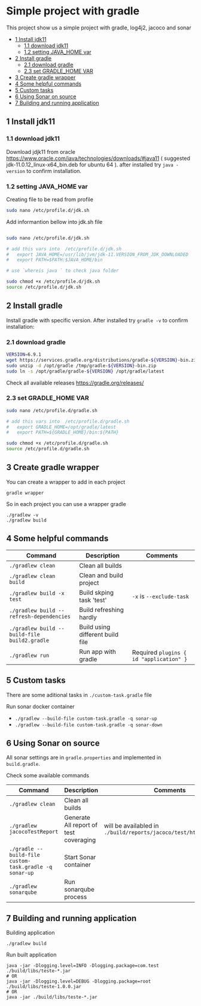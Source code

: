 # Simple project with gradle

This project show us a simple project with gradle, log4j2, jacoco and sonar  

  * [1 Install jdk11](#1-install-jdk11)
    + [1.1 download jdk11](#11-download-jdk11)
    + [1.2 setting JAVA_HOME var](#12-setting-java-home-var)
  * [2 Install gradle](#2-install-gradle)
    + [2.1 download gradle](#21-download-gradle)
    + [2.3 set GRADLE_HOME VAR](#23-set-gradle-home-var)
  * [3 Create gradle wrapper](#3-create-gradle-wrapper)
  * [4 Some helpful commands](#4-some-helpful-commands)
  * [5 Custom tasks](#5-custom-tasks)
  * [6 Using Sonar on source](#6-using-sonar-on-source)
  * [7 Building and running application](#7-building-and-running-application)

## 1 Install jdk11
### 1.1 download jdk11
Download jdjk11 from oracle https://www.oracle.com/java/technologies/downloads/#java11 ( suggested jdk-11.0.12_linux-x64_bin.deb for ubuntu 64 ). after installed try `java -version` to confirm installation.

### 1.2 setting JAVA_HOME var
Creating file to be read from profile
```bash
sudo nano /etc/profile.d/jdk.sh
```
Add informantion bellow into jdk.sh file
```bash

sudo nano /etc/profile.d/jdk.sh

# add this vars into  /etc/profile.d/jdk.sh
#   export JAVA_HOME=/usr/lib/jvm/jdk-11.VERSION_FROM_JDK_DOWNLOADED
#   export PATH=$PATH:$JAVA_HOME/bin

# use `whereis java ` to check java folder

sudo chmod +x /etc/profile.d/jdk.sh
source /etc/profile.d/jdk.sh
```


## 2 Install gradle
Install gradle with specific version. After installed try `gradle -v` to confirm installation:

### 2.1 download gradle

```bash
VERSION=6.9.1
wget https://services.gradle.org/distributions/gradle-${VERSION}-bin.zip -P /tmp
sudo unzip -d /opt/gradle /tmp/gradle-${VERSION}-bin.zip
sudo ln -s /opt/gradle/gradle-${VERSION} /opt/gradle/latest
```

Check all available releases https://gradle.org/releases/

### 2.3 set GRADLE_HOME VAR
```bash
sudo nano /etc/profile.d/gradle.sh

# add this vars into  /etc/profile.d/gradle.sh
#   export GRADLE_HOME=/opt/gradle/latest
#   export PATH=${GRADLE_HOME}/bin:${PATH}

sudo chmod +x /etc/profile.d/gradle.sh
source /etc/profile.d/gradle.sh
```


## 3 Create gradle wrapper

You can create a wrapper to add in each project 

```
gradle wrapper
```

So in each project you can use a wrapper gradle

```
./gradlew -v
./gradlew build
```

## 4 Some helpful commands
Command                   |  Description              | Comments
---                       |  ---                      | ---
`./gradlew clean`         |  Clean all builds         |
`./gradlew clean build`   |  Clean and build project  |
`./gradlew build -x test` |  Build skping task 'test' | `-x` is `--exclude-task` 
`./gradlew build --refresh-dependencies` | Build refreshing hardly |
`./gradlew build --build-file build2.gradle` | Build using different build file |
`./gradlew run`           |  Run app with gradle | Required `plugins { id "application" }`


## 5 Custom tasks
There are some aditional tasks in `./custom-task.gradle` file


Run sonar docker container
  - `./gradlew --build-file custom-task.gradle -q sonar-up`
  - `./gradlew --build-file custom-task.gradle -q sonar-down`

## 6 Using Sonar on source
All sonar settings are in `gradle.properties` and implemented in `build.gradle`.

Check some available commands

Command                     |  Description              | Comments
---                         |  ---                      | ---
`./gradlew clean`           |  Clean all builds         |
`./gradlew jacocoTestReport`|  Generate All report of test coveraging  | will be availabled in `./build/reports/jacoco/test/html/index.html`
`./gradle --build-file custom-task.gradle -q sonar-up`  |  Start Sonar container | 
`./gradlew sonarqube`        | Run sonarqube process    |              


## 7 Building and running application

Building application
```
./gradlew build
```

Run built application
```
java -jar -Dlogging.level=INFO -Dlogging.package=com.test ./build/libs/teste-*.jar
# OR
java -jar -Dlogging.level=DEBUG -Dlogging.package=root ./build/libs/teste-1.0.0.jar
# OR
java -jar ./build/libs/teste-*.jar
```











